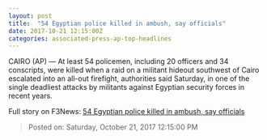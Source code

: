 ```yaml
---
layout: post
title:  "54 Egyptian police killed in ambush, say officials"
date: 2017-10-21 12:15:00Z
categories: associated-press-ap-top-headlines
---
```


CAIRO (AP) — At least 54 policemen, including 20 officers and 34 conscripts, were killed when a raid on a militant hideout southwest of Cairo escalated into an all-out firefight, authorities said Saturday, in one of the single deadliest attacks by militants against Egyptian security forces in recent years.


Full story on F3News: [54 Egyptian police killed in ambush, say officials](http://www.f3nws.com/n/2ajzrC)

> Posted on: Saturday, October 21, 2017 12:15:00 PM
